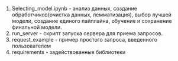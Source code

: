 1. Selecting_model.ipynb - анализ данных, создание обработчиков(очистка данных, лемматизация), выбор лучшей модели, создание единого пайплайна, обучение и сохранение финальной модели.
2. run_server - скрипт запуска сервера для приема запросов.
3. request_example - пример простого запроса, введенного пользователем
4. requirements - задействованные библиотеки